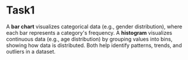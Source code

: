 # Task1
A **bar chart** visualizes categorical data (e.g., gender distribution), where each bar represents a category's frequency. A **histogram** visualizes continuous data (e.g., age distribution) by grouping values into bins, showing how data is distributed. Both help identify patterns, trends, and outliers in a dataset. 
